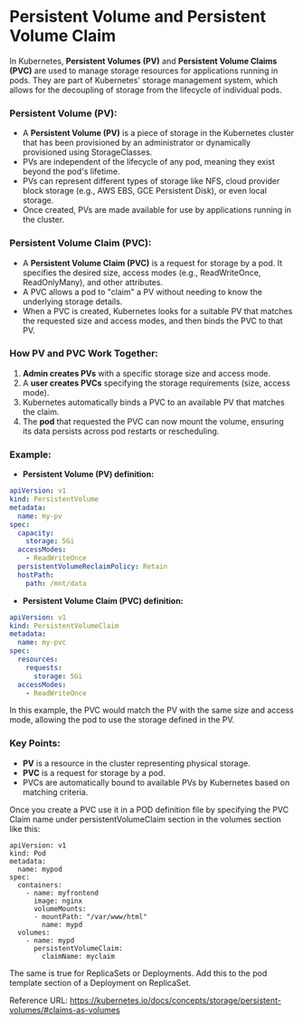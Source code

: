 # Persistent Volume and Persistent Volume Claim

In Kubernetes, **Persistent Volumes (PV)** and **Persistent Volume Claims (PVC)** are used to manage storage resources for applications running in pods. They are part of Kubernetes' storage management system, which allows for the decoupling of storage from the lifecycle of individual pods.

### **Persistent Volume (PV):**
- A **Persistent Volume (PV)** is a piece of storage in the Kubernetes cluster that has been provisioned by an administrator or dynamically provisioned using StorageClasses.
- PVs are independent of the lifecycle of any pod, meaning they exist beyond the pod's lifetime.
- PVs can represent different types of storage like NFS, cloud provider block storage (e.g., AWS EBS, GCE Persistent Disk), or even local storage.
- Once created, PVs are made available for use by applications running in the cluster.

### **Persistent Volume Claim (PVC):**
- A **Persistent Volume Claim (PVC)** is a request for storage by a pod. It specifies the desired size, access modes (e.g., ReadWriteOnce, ReadOnlyMany), and other attributes.
- A PVC allows a pod to "claim" a PV without needing to know the underlying storage details.
- When a PVC is created, Kubernetes looks for a suitable PV that matches the requested size and access modes, and then binds the PVC to that PV.

### **How PV and PVC Work Together:**
1. **Admin creates PVs** with a specific storage size and access mode.
2. A **user creates PVCs** specifying the storage requirements (size, access mode).
3. Kubernetes automatically binds a PVC to an available PV that matches the claim.
4. The **pod** that requested the PVC can now mount the volume, ensuring its data persists across pod restarts or rescheduling.

### Example:

- **Persistent Volume (PV) definition:**
```yaml
apiVersion: v1
kind: PersistentVolume
metadata:
  name: my-pv
spec:
  capacity:
    storage: 5Gi
  accessModes:
    - ReadWriteOnce
  persistentVolumeReclaimPolicy: Retain
  hostPath:
    path: /mnt/data
```

- **Persistent Volume Claim (PVC) definition:**
```yaml
apiVersion: v1
kind: PersistentVolumeClaim
metadata:
  name: my-pvc
spec:
  resources:
    requests:
      storage: 5Gi
  accessModes:
    - ReadWriteOnce
```

In this example, the PVC would match the PV with the same size and access mode, allowing the pod to use the storage defined in the PV.

### Key Points:
- **PV** is a resource in the cluster representing physical storage.
- **PVC** is a request for storage by a pod.
- PVCs are automatically bound to available PVs by Kubernetes based on matching criteria.



Once you create a PVC use it in a POD definition file by specifying the PVC Claim name under persistentVolumeClaim section in the volumes section like this:


```
apiVersion: v1
kind: Pod
metadata:
  name: mypod
spec:
  containers:
    - name: myfrontend
      image: nginx
      volumeMounts:
      - mountPath: "/var/www/html"
        name: mypd
  volumes:
    - name: mypd
      persistentVolumeClaim:
        claimName: myclaim
```


The same is true for ReplicaSets or Deployments. Add this to the pod template section of a Deployment on ReplicaSet.



Reference URL: https://kubernetes.io/docs/concepts/storage/persistent-volumes/#claims-as-volumes





